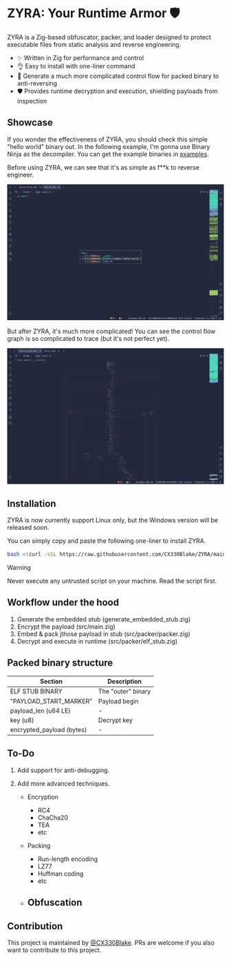 # ZYRA: Your Runtime Armor 🛡️

ZYRA is a Zig-based obfuscator, packer, and loader designed to protect executable files from static analysis and reverse engineering.

- ✨ Written in Zig for performance and control
- 👌 Easy to install with one-liner command
- 🔄 Generate a much more complicated control flow for packed binary to anti-reversing
- 🛡️ Provides runtime decryption and execution, shielding payloads from inspection

## Showcase

If you wonder the effectiveness of ZYRA, you should check this simple "hello world" binary out. In the following example, I'm gonna use Binary Ninja as the decompiler. You can get the example binaries in [examples](./examples/).

Before using ZYRA, we can see that it's as simple as f\*\*k to reverse engineer.

![Before ZYRA](./assets/BeforeZyra.png)

But after ZYRA, it's much more complicated! You can see the control flow graph is so complicated to trace (but it's not perfect yet).

![After ZYRA](./assets/AfterZyra.png)

## Installation

ZYRA is now currently support Linux only, but the Windows version will be released soon.

You can simply copy and paste the following one-liner to install ZYRA.

```bash
bash <(curl -sSL https://raw.githubusercontent.com/CX330Blake/ZYRA/main/install.sh)
```

> [!WARNING]  
> Never execute any untrusted script on your machine. Read the script first.

## Workflow under the hood

1. Generate the embedded stub (generate_embedded_stub.zig)
2. Encrypt the payload (src/main.zig)
3. Embed & pack jthose payload in stub (src/packer/packer.zig)
4. Decrypt and execute in runtime (src/packer/elf_stub.zig)

## Packed binary structure

| Section                   | Description        |
| ------------------------- | ------------------ |
| ELF STUB BINARY           | The "outer" binary |
| "PAYLOAD_START_MARKER"    | Payload begin      |
| payload_len (u64 LE)      | -                  |
| key (u8)                  | Decrypt key        |
| encrypted_payload (bytes) | -                  |

## To-Do

1. Add support for anti-debugging.
2. Add more advanced techniques.

    - Encryption
        - RC4
        - ChaCha20
        - TEA
        - etc
    - Packing

        - Run-length encoding
        - LZ77
        - Huffman coding
        - etc

   - Obfuscation
        -

## Contribution

This project is maintained by [@CX330Blake](https://github.com/CX330Blake/). PRs are welcome if you also want to contribute to this project.
